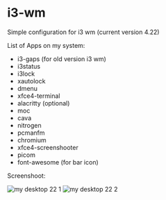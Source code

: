 # i3-wm
Simple configuration for i3 wm (current version 4.22)

List of Apps on my system:
- i3-gaps (for old version i3 wm)
- i3status
- i3lock
- xautolock
- dmenu
- xfce4-terminal
- alacritty (optional)
- moc
- cava
- nitrogen
- pcmanfm
- chromium
- xfce4-screenshooter
- picom
- font-awesome (for bar icon)

Screenshoot:

![my desktop 22 1](https://user-images.githubusercontent.com/121597581/210133251-16b8d698-6065-44a7-baf6-1cb746294484.png)
![my desktop 22 2](https://user-images.githubusercontent.com/121597581/210133257-5b802c89-b850-40aa-b036-27162ec9d733.png)
